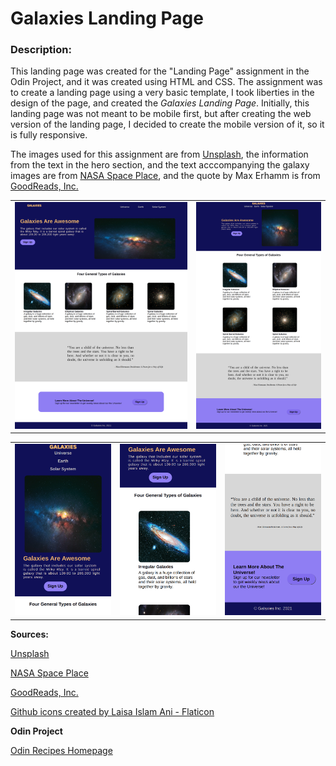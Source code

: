 # Galaxies Landing Page 

### Description:

This landing page was created for the "Landing Page" assignment in the Odin Project, and it was created using HTML and CSS. The assignment was to create a landing page using a very basic template, I took liberties in the design of the page, and created the *Galaxies Landing Page*. Initially, this landing page was not meant to be mobile first, but after creating the web version of the landing page, I decided to create the mobile version of it, so it is fully responsive. 

The images used for this assignment are from [Unsplash](https://unsplash.com/), the information from the text in the hero section, and the text acccompanying the galaxy images are from [NASA Space Place](https://spaceplace.nasa.gov/galaxy/en/#:~:text=The%20Short%20Answer%3A,part%20of%20our%20solar%20system.), and the quote by Max Erhamm is from [GoodReads, Inc.](https://www.goodreads.com/quotes/16855-you-are-a-child-of-the-universe-no-less-than) 

<table>
    <tr>
    <td><img src="./readme-file-images/galaxies-landing-page-web.png"></td> 
    <td><img src="./readme-file-images/galaxies-landing-page-web-two.png"></td>
    </tr>
</table>

<table>
    <tr>
    <td><img src="./readme-file-images/galaxies-landing-page-mobile-one.png"></td> 
    <td><img src="./readme-file-images/galaxies-landing-page-mobile-two.png"></td>
     <td><img src="./readme-file-images/galaxies-landing-page-mobile-three.png"></td>
    </tr>
</table>


**Sources:**

[Unsplash](https://unsplash.com/)

[NASA Space Place](https://spaceplace.nasa.gov/galaxy/en/#:~:text=The%20Short%20Answer%3A,part%20of%20our%20solar%20system.)

[GoodReads, Inc.](https://www.goodreads.com/quotes/16855-you-are-a-child-of-the-universe-no-less-than)

[Github icons created by Laisa Islam Ani - Flaticon](https://www.flaticon.com/free-icons/github)


**Odin Project**

[Odin Recipes Homepage](https://www.theodinproject.com/)
